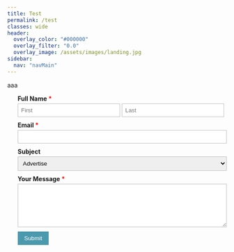 ```yaml
---
title: Test
permalink: /test
classes: wide
header:
  overlay_color: "#000000"
  overlay_filter: "0.0"
  overlay_image: /assets/images/landing.jpg
sidebar:
  nav: "navMain"
---
```


<style type="text/css">
.form-style-1 {
/*
	margin:10px auto;
	max-width: 400px;
	padding: 20px 12px 10px 20px;
	font: 13px "Lucida Sans Unicode", "Lucida Grande", sans-serif;
*/
}
.form-style-1 li {
	padding: 0;
	display: block;
	list-style: none;
	margin: 10px 0 0 0;
}
.form-style-1 label{
	margin:0 0 3px 0;
	padding:0px;
	display:block;
	font-weight: bold;
}
.form-style-1 input[type=text], 
.form-style-1 input[type=date],
.form-style-1 input[type=datetime],
.form-style-1 input[type=number],
.form-style-1 input[type=search],
.form-style-1 input[type=time],
.form-style-1 input[type=url],
.form-style-1 input[type=email],
textarea, 
select{
	box-sizing: border-box;
	-webkit-box-sizing: border-box;
	-moz-box-sizing: border-box;
	border:1px solid #BEBEBE;
	padding: 7px;
	margin:0px;
	-webkit-transition: all 0.30s ease-in-out;
	-moz-transition: all 0.30s ease-in-out;
	-ms-transition: all 0.30s ease-in-out;
	-o-transition: all 0.30s ease-in-out;
	outline: none;	
}
.form-style-1 input[type=text]:focus, 
.form-style-1 input[type=date]:focus,
.form-style-1 input[type=datetime]:focus,
.form-style-1 input[type=number]:focus,
.form-style-1 input[type=search]:focus,
.form-style-1 input[type=time]:focus,
.form-style-1 input[type=url]:focus,
.form-style-1 input[type=email]:focus,
.form-style-1 textarea:focus, 
.form-style-1 select:focus{
	-moz-box-shadow: 0 0 8px #88D5E9;
	-webkit-box-shadow: 0 0 8px #88D5E9;
	box-shadow: 0 0 8px #88D5E9;
	border: 1px solid #88D5E9;
}
.form-style-1 .field-divided{
	width: 49%;
}

.form-style-1 .field-long{
	width: 100%;
}
.form-style-1 .field-select{
	width: 100%;
}
.form-style-1 .field-textarea{
	height: 100px;
}
.form-style-1 input[type=submit], .form-style-1 input[type=button]{
	background: #4B99AD;
	padding: 8px 15px 8px 15px;
	border: none;
	color: #fff;
}
.form-style-1 input[type=submit]:hover, .form-style-1 input[type=button]:hover{
	background: #4691A4;
	box-shadow:none;
	-moz-box-shadow:none;
	-webkit-box-shadow:none;
}
.form-style-1 .required{
	color:red;
}
</style>

aaa

<form>
<ul class="form-style-1">
    <li><label>Full Name <span class="required">*</span></label><input type="text" name="field1" class="field-divided" placeholder="First" /> <input type="text" name="field2" class="field-divided" placeholder="Last" /></li>
    <li>
        <label>Email <span class="required">*</span></label>
        <input type="email" name="field3" class="field-long" />
    </li>
    <li>
        <label>Subject</label>
        <select name="field4" class="field-select">
        <option value="Advertise">Advertise</option>
        <option value="Partnership">Partnership</option>
        <option value="General Question">General</option>
        </select>
    </li>
    <li>
        <label>Your Message <span class="required">*</span></label>
        <textarea name="field5" id="field5" class="field-long field-textarea"></textarea>
    </li>
    <li>
        <input type="submit" value="Submit" />
    </li>
</ul>
</form>

